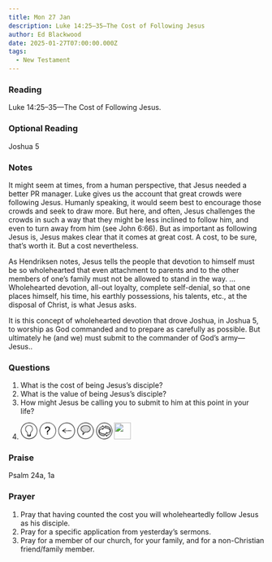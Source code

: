 ```yaml
---
title: Mon 27 Jan
description: Luke 14:25–35—The Cost of Following Jesus
author: Ed Blackwood
date: 2025-01-27T07:00:00.000Z
tags:
  - New Testament
---
```

### Reading

Luke 14:25–35—The Cost of Following Jesus.

### O﻿ptional Reading

Joshua 5

### Notes

It might seem at times, from a human perspective, that Jesus needed a better PR manager. Luke gives us the account that great crowds were following Jesus. Humanly speaking, it would seem best to encourage those crowds and seek to draw more. But here, and often, Jesus challenges the crowds in such a way that they might be less inclined to follow him, and even to turn away from him (see John 6:66). But as important as following Jesus is, Jesus makes clear that it comes at great cost. A cost, to be sure, that’s worth it. But a cost nevertheless.

As Hendriksen notes, Jesus tells the people that devotion to himself must be so wholehearted that even attachment to parents and to the other members of one’s family must not be allowed to stand in the way. … Wholehearted devotion, all-out loyalty, complete self-denial, so that one places himself, his time, his earthly possessions, his talents, etc., at the disposal of Christ, is what Jesus asks.

It is this concept of wholehearted devotion that drove Joshua, in Joshua 5, to worship as God commanded and to prepare as carefully as possible. But ultimately he (and we) must submit to the commander of God’s army—Jesus..

### Questions

1. What is the cost of being Jesus’s disciple?
2. What is the value of being Jesus’s disciple?
3. How might Jesus be calling you to submit to him at this point in your life?
4. <p><img src="../static/img/family_worship_study_ed-copy_page_1.png" width="33" height = "33"> <img src="../static/img/family_worship_study_ed-copy_page_2.png" width="33" height = "33"> <img src="../static/img/family_worship_study_ed-copy_page_3.png" width="33" height = "33"> <img src="../static/img/family_worship_study_ed-copy_page_4.png" width="33" height = "33"> <img src="../static/img/family_worship_study_ed-copy_page_5.png" width="33" height = "33"> <img src="/static/img/family_worship_study_ed-copy_page_6.png" width="33" height = "33"> </p>

### Praise

P﻿salm 24a, 1a

### Prayer

1. Pray that having counted the cost you will wholeheartedly follow Jesus as his disciple.
2. Pray for a specific application from yesterday’s sermons.
3. Pray for a member of our church, for your family, and for a non-Christian friend/family member.